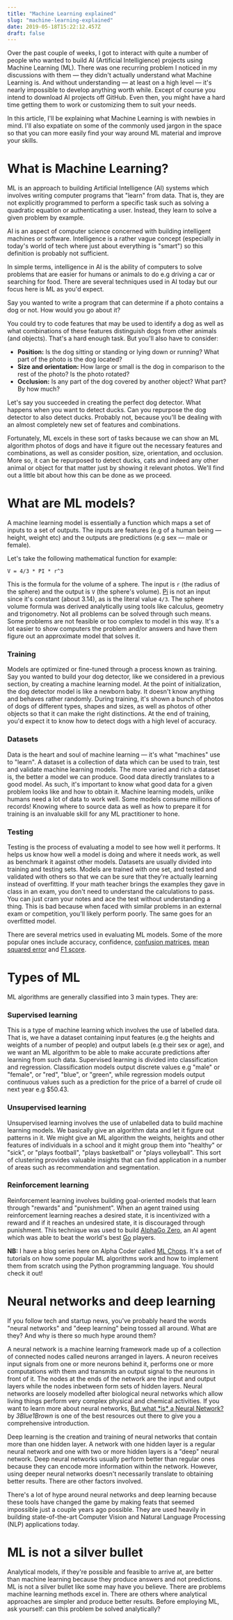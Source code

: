 ```yaml
---
title: "Machine Learning explained"
slug: "machine-learning-explained"
date: 2019-05-18T15:22:12.457Z
draft: false
---
```


Over the past couple of weeks, I got to interact with quite a number of people who wanted to build AI (Artificial Intelligience) projects using Machine Learning (ML). There was one recurring problem I noticed in my discussions with them — they didn't actually understand what Machine Learning is. And without understanding — at least on a high level — it's nearly impossible to develop anything worth while. Except of course you intend to download AI projects off GitHub. Even then, you might have a hard time getting them to work or customizing them to suit your needs.

In this article, I'll be explaining what Machine Learning is with newbies in mind. I'll also expatiate on some of the commonly used jargon in the space so that you can more easily find your way around ML material and improve your skills.

# What is Machine Learning?
ML is an approach to building Artificial Intelligence (AI) systems which involves writing computer programs that "learn" from data. That is, they are not explicitly programmed to perform a specific task such as solving a quadratic equation or authenticating a user. Instead, they learn to solve a given problem by example.

AI is an aspect of computer science concerned with building intelligent machines or software. Intelligence is a rather vague concept (especially in today's world of tech where just about everything is "smart") so this definition is probably not sufficient.

In simple terms, intelligence in AI is the ability of computers to solve problems that are easier for humans or animals to do e.g driving a car or searching for food. There are several techniques used in AI today but our focus here is ML as you'd expect.

Say you wanted to write a program that can determine if a photo contains a dog or not. How would you go about it?

You could try to code features that may be used to identify a dog as well as what combinations of these features distinguish dogs from other animals (and objects). That's a hard enough task. But you'll also have to consider:

- __Position:__ Is the dog sitting or standing or lying down or running? What part of the photo is the dog located?
- __Size and orientation:__ How large or small is the dog in comparison to the rest of the photo? Is the photo rotated?
- __Occlusion:__ Is any part of the dog covered by another object? What part? By how much?

Let's say you succeeded in creating the perfect dog detector. What happens when you want to detect ducks. Can you repurpose the dog detector to also detect ducks. Probably not, because you'll be dealing with an almost completely new set of features and combinations.

Fortunately, ML excels in these sort of tasks because we can show an ML algorithm photos of dogs and have it figure out the necessary features and combinations, as well as consider position, size, orientation, and occlusion. More so, it can be repurposed to detect ducks, cats and indeed any other animal or object for that matter just by showing it relevant photos. We'll find out a little bit about how this can be done as we proceed.

# What are ML models?
A machine learning model is essentially a function which maps a set of inputs to a set of outputs. The inputs are features (e.g of a human being — height, weight etc) and the outputs are predictions (e.g sex — male or female).

Let's take the following mathematical function for example:

```
V = 4/3 * PI * r^3
```

This is the formula for the volume of a sphere. The input is `r` (the radius of the sphere) and the output is `V` (the sphere's volume). [Pi](https://en.wikipedia.org/wiki/Pi) is not an input since it's constant (about 3.14), as is the literal value `4/3`. The sphere volume formula was derived analytically using tools like calculus, geometry and trigonometry. Not all problems can be solved through such means. Some problems are not feasible or too complex to model in this way. It's a lot easier to show computers the problem and/or answers and have them figure out an approximate model that solves it.

### Training
Models are optimized or fine-tuned through a process known as training. Say you wanted to build your dog detector, like we considered in a previous section, by creating a machine learning model. At the point of initialization, the dog detector model is like a newborn baby. It doesn't know anything and behaves rather randomly. During training, it's shown a bunch of photos of dogs of different types, shapes and sizes, as well as photos of other objects so that it can make the right distinctions. At the end of training, you'd expect it to know how to detect dogs with a high level of accuracy.

### Datasets
Data is the heart and soul of machine learning — it's what "machines" use to "learn". A dataset is a collection of data which can be used to train, test and validate machine learning models. The more varied and rich a dataset is, the better a model we can produce. Good data directly translates to a good model. As such, it's important to know what good data for a given problem looks like and how to obtain it. Machine learning models, unlike humans need a lot of data to work well. Some models consume millions of records! Knowing where to source data as well as how to prepare it for training is an invaluable skill for any ML practitioner to hone.

### Testing
Testing is the process of evaluating a model to see how well it performs. It helps us know how well a model is doing and where it needs work, as well as benchmark it against other models. Datasets are usually divided into training and testing sets. Models are trained with one set, and tested and validated with others so that we can be sure that they're actually learning instead of overfitting. If your math teacher brings the examples they gave in class in an exam, you don't need to understand the calculations to pass. You can just cram your notes and ace the test without understanding a thing. This is bad because when faced with similar problems in an external exam or competition, you'll likely perform poorly. The same goes for an overfitted model.

There are several metrics used in evaluating ML models. Some of the more popular ones include accuracy, confidence, [confusion matrices](https://en.wikipedia.org/wiki/Confusion_matrix), [mean squared error](https://en.wikipedia.org/wiki/Mean_squared_error) and [F1 score](https://en.wikipedia.org/wiki/F1_score).

# Types of ML
ML algorithms are generally classified into 3 main types. They are:

### Supervised learning
This is a type of machine learning which involves the use of labelled data. That is, we have a dataset containing input features (e.g the heights and weights of a number of people) and output labels (e.g their sex or age), and we want an ML algorithm to be able to make accurate predictions after learning from such data. Supervised learning is divided into classification and regression. Classification models output discrete values e.g "male" or "female", or "red", "blue", or "green", while regression models output continuous values such as a prediction for the price of a barrel of crude oil next year e.g $50.43.

### Unsupervised learning
Unsupervised learning involves the use of unlabelled data to build machine learning models. We basically give an algorithm data and let it figure out patterns in it. We might give an ML algorithm the weights, heights and other features of individuals in a school and it might group them into "healthy" or "sick", or "plays football", "plays basketball" or "plays volleyball". This sort of clustering provides valuable insights that can find application in a number of areas such as recommendation and segmentation.

### Reinforcement learning
Reinforcement learning involves building goal-oriented models that learn through "rewards" and "punishment". When an agent trained using reinforcement learning reaches a desired state, it is incentivized with a reward and if it reaches an undesired state, it is discouraged through punishment. This technique was used to build [AlphaGo Zero](https://deepmind.com/blog/alphago-zero-learning-scratch/), an AI agent which was able to beat the world's best [Go](https://en.wikipedia.org/wiki/Go_(game)) players.

__NB:__ I have a blog series here on Alpha Coder called [ML Chops](/tag/ml-chops-series). It's a set of tutorials on how some popular ML algorithms work and how to implement them from scratch using the Python programming language. You should check it out!

# Neural networks and deep learning
If you follow tech and startup news, you've probably heard the words "neural networks" and "deep learning" being tossed all around. What are they? And why is there so much hype around them?

A neural network is a machine learning framework made up of a collection of connected nodes called neurons arranged in layers. A neuron receives input signals from one or more neurons behind it, performs one or more computations with them and transmits an output signal to the neurons in front of it. The nodes at the ends of the network are the input and output layers while the nodes inbetween form sets of hidden layers. Neural networks are loosely modelled after biological neural networks which allow living things perform very complex physical and chemical activities. If you want to learn more about neural networks, [But what \*is\* a Neural Network?](https://www.youtube.com/watch?v=aircAruvnKk) by _3Blue1Brown_ is one of the best resources out there to give you a comprehensive introduction. 

Deep learning is the creation and training of neural networks that contain more than one hidden layer. A network with one hidden layer is a regular neural network and one with two or more hidden layers is a "deep" neural network. Deep neural networks usually perform better than regular ones because they can encode more information within the network. However, using deeper neural networks doesn't necessarily translate to obtaining better results. There are other factors involved.

There's a lot of hype around neural networks and deep learning because these tools have changed the game by making feats that seemed impossible just a couple years ago possible. They are used heavily in building state-of-the-art Computer Vision and Natural Language Processing (NLP) applications today.

# ML is not a silver bullet
Analytical models, if they're possible and feasible to arrive at, are better than machine learning because they produce answers and not predictions. ML is not a silver bullet like some may have you believe. There are problems machine learning methods excel in. There are others where analytical approaches are simpler and produce better results. Before employing ML, ask yourself: can this problem be solved analytically?